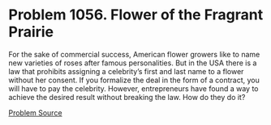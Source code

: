 # Problem 1056. Flower of the Fragrant Prairie 

For the sake of commercial success, American flower growers like to name new varieties of roses after famous personalities. But in the USA there is a law that prohibits assigning a celebrity’s first and last name to a flower without her consent. If you formalize the deal in the form of a contract, you will have to pay the celebrity. However, entrepreneurs have found a way to achieve the desired result without breaking the law. How do they do it?

[Problem Source](https://www.trizland.ru/tasks/5502/)
